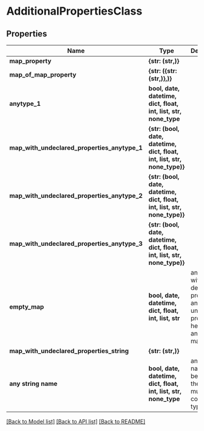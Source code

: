 # AdditionalPropertiesClass


## Properties
Name | Type | Description | Notes
------------ | ------------- | ------------- | -------------
**map_property** | **{str: (str,)}** |  | [optional] 
**map_of_map_property** | **{str: ({str: (str,)},)}** |  | [optional] 
**anytype_1** | **bool, date, datetime, dict, float, int, list, str, none_type** |  | [optional] 
**map_with_undeclared_properties_anytype_1** | **{str: (bool, date, datetime, dict, float, int, list, str, none_type)}** |  | [optional] 
**map_with_undeclared_properties_anytype_2** | **{str: (bool, date, datetime, dict, float, int, list, str, none_type)}** |  | [optional] 
**map_with_undeclared_properties_anytype_3** | **{str: (bool, date, datetime, dict, float, int, list, str, none_type)}** |  | [optional] 
**empty_map** | **bool, date, datetime, dict, float, int, list, str** | an object with no declared properties and no undeclared properties, hence it&#39;s an empty map. | [optional] 
**map_with_undeclared_properties_string** | **{str: (str,)}** |  | [optional] 
**any string name** | **bool, date, datetime, dict, float, int, list, str, none_type** | any string name can be used but the value must be the correct type | [optional]

[[Back to Model list]](../README.md#documentation-for-models) [[Back to API list]](../README.md#documentation-for-api-endpoints) [[Back to README]](../README.md)


